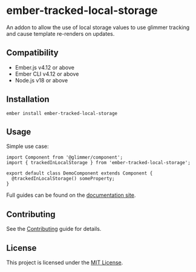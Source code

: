 # ember-tracked-local-storage

An addon to allow the use of local storage values to use glimmer tracking and cause template re-renders on updates.

## Compatibility

- Ember.js v4.12 or above
- Ember CLI v4.12 or above
- Node.js v18 or above

## Installation

```
ember install ember-tracked-local-storage
```

## Usage

Simple use case:
```
import Component from '@glimmer/component';
import { trackedInLocalStorage } from 'ember-tracked-local-storage';

export default class DemoComponent extends Component {
  @trackedInLocalStorage() someProperty;
}
```

Full guides can be found on the [documentation site](https://leadfeeder.github.io/ember-tracked-local-storage).


## Contributing

See the [Contributing](CONTRIBUTING.md) guide for details.

## License

This project is licensed under the [MIT License](LICENSE.md).
